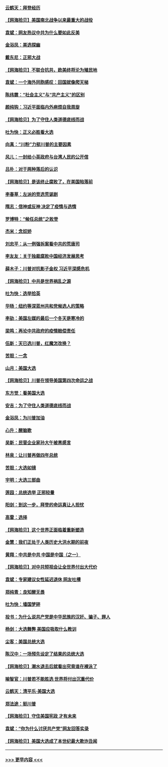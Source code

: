 #### [云鹤天：拜登经历](../pages/nsc993/n12567294.md?t=11222052) 
#### [【网海拾贝】美国南北战争以来最重大的战役](../pages/nsc993/n12567247.md?t=11222052) 
#### [袁斌：网友热议中共为什么要如此反美](../pages/nsc993/n12567162.md?t=11222052) 
#### [金浴凤：美选探幽](../pages/nsc993/n12567147.md?t=11222052) 
#### [戴东尼：正邪大战](../pages/nsc993/n12567033.md?t=11222052) 
#### [【网海拾贝】不联合抗共，欧美终将沦为殖民地](../pages/nsc993/n12565068.md?t=11222052) 
#### [袁斌：一个海外同胞感叹：回国就像爬天梯](../pages/nsc993/n12564986.md?t=11222052) 
#### [陈纬霆：“社会主义”与“共产主义”的区别](../pages/nsc993/n12562417.md?t=11222052) 
#### [颜纯钩：习近平面临内外麻烦自我周旋](../pages/nsc993/n12563356.md?t=11222052) 
#### [【网海拾贝】为了守住人类道德底线而战](../pages/nsc993/n12562542.md?t=11222052) 
#### [吐为快：正义必胜看大选](../pages/nsc993/n12561967.md?t=11222052) 
#### [向真：“川粉”力挺川普的主要因素](../pages/nsc993/n12560774.md?t=11222052) 
#### [风儿：一封给小英政府与台湾人民的公开信](../pages/nsc993/n12560581.md?t=11222052) 
#### [吕朴：对于两种落后的认识](../pages/nsc993/n12560492.md?t=11222052) 
#### [【网海拾贝】是该终止腐败了，在美国陷落前](../pages/nsc993/n12559936.md?t=11222052) 
#### [李春草：左派的竞选荒诞剧](../pages/nsc993/n12558380.md?t=11222052) 
#### [隋志：信神或反神 决定了疫情与选情](../pages/nsc993/n12558255.md?t=11222052) 
#### [罗博特：“候任总统”之败登](../pages/nsc993/n12558189.md?t=11222052) 
#### [杰米：念奴娇](../pages/nsc993/n12558174.md?t=11222052) 
#### [刘忠平：从一例强拆案看中共的荒唐司](../pages/nsc993/n12558036.md?t=11222052) 
#### [李友友：关于独裁腐败中国经济发展思考](../pages/nsc993/n12558004.md?t=11222052) 
#### [薛木子：川普对抗影子金权 习近平深感危机](../pages/nsc993/n12557342.md?t=11222052) 
#### [【网海拾贝】中共是世界祸乱之源](../pages/nsc993/n12555353.md?t=11222052) 
#### [吐为快：选举拾英](../pages/nsc993/n12555041.md?t=11222052) 
#### [华旸：纽约等深蓝州共和党候选人的策略](../pages/nsc993/n12554309.md?t=11222052) 
#### [李劼：美国左媒的最后一个冬天是寒冷的](../pages/nsc993/n12552947.md?t=11222052) 
#### [梁鸣：再论中共政府的疫情赔偿责任](../pages/nsc993/n12553012.md?t=11222052) 
#### [伍新：天已选川普，红魔怎改换？](../pages/nsc993/n12552970.md?t=11222052) 
#### [苦胆：一念](../pages/nsc993/n12552957.md?t=11222052) 
#### [山月：美国大选](../pages/nsc993/n12552446.md?t=11222052) 
#### [【网海拾贝】川普在领导美国第四次命运之战](../pages/nsc993/n12551973.md?t=11222052) 
#### [东方觉：看美国大选](../pages/nsc993/n12551647.md?t=11222052) 
#### [安吉：为了守住人类道德底线而战](../pages/nsc993/n12551111.md?t=11222052) 
#### [金浴凤：为川普加油](../pages/nsc993/n12551085.md?t=11222052) 
#### [心升：醒脑歌](../pages/nsc993/n12550984.md?t=11222052) 
#### [吴新：民营企业家孙大午被黑感言](../pages/nsc993/n12550656.md?t=11222052) 
#### [林泉：让川普再做四年总统](../pages/nsc993/n12550640.md?t=11222052) 
#### [苦胆：大选如镜](../pages/nsc993/n12550630.md?t=11222052) 
#### [宇明：大选三部曲](../pages/nsc993/n12550603.md?t=11222052) 
#### [莲园：总统选举 正邪较量](../pages/nsc993/n12550594.md?t=11222052) 
#### [阳剑：到这一步，拜登的命运真让人担忧](../pages/nsc993/n12549093.md?t=11222052) 
#### [高雷：选择](../pages/nsc993/n12549087.md?t=11222052) 
#### [【网海拾贝】这个世界正面临着重新塑造](../pages/nsc993/n12548326.md?t=11222052) 
#### [金慧：我们正处于人类历史大洪水期的前夜](../pages/nsc993/n12547914.md?t=11222052) 
#### [黄翔：中共是中共 中国是中国（之一）](../pages/nsc993/n12547576.md?t=11222052) 
#### [【网海拾贝】对中共短视会让全世界付出大代价](../pages/nsc993/n12546043.md?t=11222052) 
#### [袁斌：专家建议女性延迟退休 网友吐槽](../pages/nsc993/n12545424.md?t=11222052) 
#### [郑纯青：良知醒无畏](../pages/nsc993/n12545394.md?t=11222052) 
#### [吐为快：墙国梦碎](../pages/nsc993/n12545309.md?t=11222052) 
#### [投书：为什么说共产党是中华民族的汉奸、骗子、罪人](../pages/nsc993/n12545089.md?t=11222052) 
#### [杨剑：大选舞弊 美国应吸取什么教训](../pages/nsc993/n12543937.md?t=11222052) 
#### [尘客：美国总统大选](../pages/nsc993/n12543828.md?t=11222052) 
#### [陈汉中：一场预先设定了结果的总统大选](../pages/nsc993/n12543564.md?t=11222052) 
#### [【网海拾贝】潮水退去后就看出究竟谁在裸泳了](../pages/nsc993/n12543321.md?t=11222052) 
#### [喻智官：川普若不能胜选 世界将付出沉重代价](../pages/nsc993/n12541352.md?t=11222052) 
#### [云鹤天：清平乐‧美国大选](../pages/nsc993/n12540916.md?t=11222052) 
#### [郑法途：挺川普](../pages/nsc993/n12540898.md?t=11222052) 
#### [【网海拾贝】守住美国宪政 才有未来](../pages/nsc993/n12540423.md?t=11222052) 
#### [袁斌：“你为什么讨厌共产党”网友回答实录](../pages/nsc993/n12540208.md?t=11222052) 
#### [【网海拾贝】美国大选成了本世纪最大欺诈丑闻](../pages/nsc993/n12538029.md?t=11222052) 

----
#### [ >>> 更早内容 <<< ](../indexes/nsc993-earlier.md)
